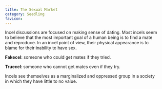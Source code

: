 ```yaml
---
title: The Sexual Market
category: Seedling
favicon: 
---
```


Incel discussions are focused on making sense of dating. Most incels seem to believe that the most important goal of a human being is to find a mate and reproduce. In an incel point of view, their physical appearance is to blame for their inability to have sex.

**Fakecel**: someone who could get mates if they tried.

**Truecel**: someone who cannot get mates even if they try.

Incels see themselves as a marginalized and oppressed group in a society in which they have little to no value.
